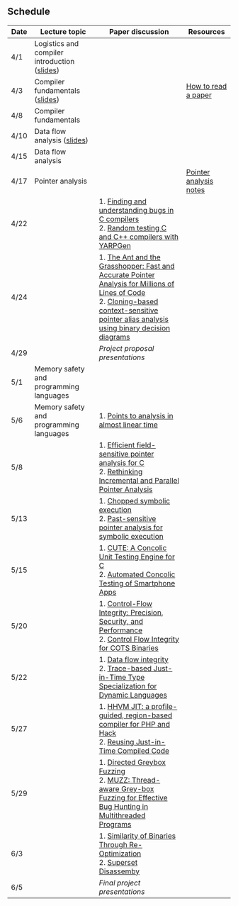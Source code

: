 ## Schedule

| **Date** | **Lecture topic** | **Paper discussion** | **Resources** |
|----------|-------------------|----------------------|---------------|
| 4/1  | Logistics and compiler introduction ([slides](slides/1_logistics_compiler_intro.pptx))  | |  |
| 4/3  | Compiler fundamentals ([slides](slides/2_compiler_fundamentals.pptx))                | |  [How to read a paper](https://web.stanford.edu/class/ee384m/Handouts/HowtoReadPaper.pdf) |
| 4/8  | Compiler fundamentals                 | |  |
| 4/10 | Data flow analysis ([slides](slides/3_data_flow_analysis.pptx)) | |  | 
| 4/15 | Data flow analysis                    | |  |
| 4/17 | Pointer analysis                      | | [Pointer analysis notes](https://yanniss.github.io/points-to-tutorial15.pdf)|
| 4/22 |                                       | 1. [Finding and understanding bugs in C compilers](https://dl.acm.org/doi/10.1145/1993316.1993532) <br/> 2. [Random testing C and C++ compilers with YARPGen](https://dl.acm.org/doi/10.1145/3428264)|  | 
| 4/24 |                                       |  1. [The Ant and the Grasshopper: Fast and Accurate Pointer Analysis for Millions of Lines of Code](https://www.cs.utexas.edu/~lin/papers/pldi07.pdf) <br/> 2. [Cloning-based context-sensitive pointer alias analysis using binary decision diagrams](https://dl.acm.org/doi/10.1145/996841.996859) | |
| 4/29 |                                       | _Project proposal presentations_ | |
| 5/1  | Memory safety and programming languages | | | 
| 5/6  | Memory safety and programming languages | 1. [Points to analysis in almost linear time](https://dl.acm.org/doi/10.1145/237721.237727) | | 
| 5/8  |                                       | 1. [Efficient field-sensitive pointer analysis for C](https://dl.acm.org/doi/10.1145/1290520.1290524) <br/> 2. [Rethinking Incremental and Parallel Pointer Analysis](https://dl.acm.org/doi/10.1145/3293606) | |
| 5/13 |                                       | 1. [Chopped symbolic execution](https://dl.acm.org/doi/10.1145/3180155.3180251) <br/> 2. [Past-sensitive pointer analysis for symbolic execution](https://dl.acm.org/doi/10.1145/3368089.3409698) | |
| 5/15 |                                       | 1. [CUTE: A Concolic Unit Testing Engine for C](https://dl.acm.org/doi/10.1145/1095430.1081750) <br/> 2. [Automated Concolic Testing of Smartphone Apps](https://dl.acm.org/doi/10.1145/2393596.2393666) | |
| 5/20 |                                       | 1. [Control-Flow Integrity: Precision, Security, and Performance](https://dl.acm.org/doi/pdf/10.1145/3054924) <br/> 2. [Control Flow Integrity for COTS Binaries](https://www.usenix.org/conference/usenixsecurity13/technical-sessions/presentation/zhang) | | 
| 5/22 |                                       | 1. [Data flow integrity](https://www.usenix.org/legacy/event/osdi06/tech/full_papers/castro/castro.pdf) <br/> 2. [Trace-based Just-in-Time Type Specialization for Dynamic Languages](https://dl.acm.org/doi/10.1145/1543135.1542528) | | 
| 5/27 |                                       | 1. [HHVM JIT: a profile-guided, region-based compiler for PHP and Hack](https://dl.acm.org/doi/10.1145/3192366.3192374) <br/> 2. [Reusing Just-in-Time Compiled Code](https://dl.acm.org/doi/10.1145/3622839) | | 
| 5/29 |                                       | 1. [Directed Greybox Fuzzing](https://dl.acm.org/doi/10.1145/3133956.3134020) <br/> 2. [MUZZ: Thread-aware Grey-box Fuzzing for Effective Bug Hunting in Multithreaded Programs](https://www.usenix.org/conference/usenixsecurity20/presentation/chen-hongxu)  | | 
| 6/3  |                                       | 1. [Similarity of Binaries Through Re-Optimization](https://dl.acm.org/doi/abs/10.1145/3140587.3062387) <br/> 2. [Superset Disassemby](https://personal.utdallas.edu/~hamlen/bauman18ndss.pdf) | | 
| 6/5  |                                       | _Final project presentations_| |

